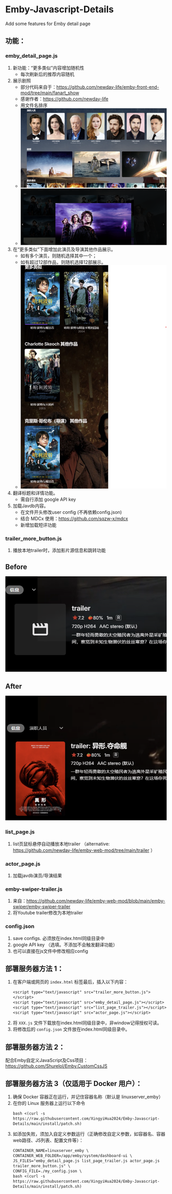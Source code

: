 # Emby-Javascript-Details
Add some features for Emby detail page

## 功能：
### emby_detail_page.js
   1. 新功能：“更多类似”内容增加随机性
      - 每次刷新后的推荐内容随机
   2. 展示剧照
      - 部分代码来自于：https://github.com/newday-life/emby-front-end-mod/tree/main/fanart_show
      - 感谢作者：https://github.com/newday-life
      - 用文件名排序
      - ![fanart](images/fanart_new.png)
      - ![modal](images/modal.png)
   3. 在“更多类似”下面增加此演员及导演其他作品展示。
      - 如有多个演员，则随机选择其中一个；
      - 如有超过12部作品，则随机选择12部展示。
      - ![Screenshot](images/actorMore.png)
   4. 翻译标题和详情功能。
      - 需自行添加 google API key
   5. 加载Javdb内容。
      - 在文件开头修改user config (不再依赖config.json)
      - 结合 MDCx 使用：https://github.com/sqzw-x/mdcx
      - 新增加载短评功能
      
### trailer_more_button.js

1. 播放本地trailer时，添加影片源信息和跳转功能

## Before

![before](images/trailer_before.png)

## After

![after](images/trailer_after.png)
      
### list_page.js
   1. list页鼠标悬停自动播放本地trailer （alternative: https://github.com/newday-life/emby-web-mod/tree/main/trailer ）

### actor_page.js
   1. 加载javdb演员/导演结果

### emby-swiper-trailer.js
   1. 来自：https://github.com/newday-life/emby-web-mod/blob/main/emby-swiper/emby-swiper-trailer
   2. 将Youtube trailer修改为本地trailer

### config.json
   1. save configs. 必须放在index.html同级目录中
   2. google API key （选填。不添加不会触发翻译功能）
   3. 也可以直接在js文件中修改相应config


## 部署服务器方法 1：
1. 在客户端或网页的 `index.html` <body></body> 标签最后，插入以下内容：
   ```
   <script type="text/javascript" src="trailer_more_button.js"></script>
   <script type="text/javascript" src="emby_detail_page.js"></script>
   <script type="text/javascript" src="list_page_trailer.js"></script>
   <script type="text/javascript" src="actor_page.js"></script>
   ```
2. 将 `XXX.js` 文件下载放在index.html同级目录中，非window记得授权可读。
3. 将修改后的 `config.json` 文件放在index.html同级目录中。

## 部署服务器方法 2：
配合Emby自定义JavaScript及Css项目：https://github.com/Shurelol/Emby.CustomCssJS 

## 部署服务器方法 3（仅适用于 Docker 用户）：
1. 确保 Docker 容器正在运行，并记住容器名称（默认是 linuxserver_emby）
2. 在你的 Linux 服务器上运行以下命令
   ```
   bash <(curl -s https://raw.githubusercontent.com/XingyiHua2024/Emby-Javascript-Details/main/install/patch.sh)
   ```
3. 如添加失败，须加入自定义参数运行（正确修改自定义参数，如容器名、容器web路径、JS列表、配置文件等）：
   ```
   CONTAINER_NAME=linuxserver_emby \
   CONTAINER_WEB_FOLDER=/app/emby/system/dashboard-ui \
   JS_FILES="emby_detail_page.js list_page_trailer.js actor_page.js trailer_more_button.js" \
   CONFIG_FILE=./my_config.json \
   bash <(curl -s https://raw.githubusercontent.com/XingyiHua2024/Emby-Javascript-Details/main/install/patch.sh)
   ```
   


